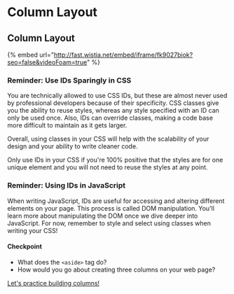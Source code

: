 # Column Layout

## Column Layout

{% embed url="http://fast.wistia.net/embed/iframe/fk9027biok?seo=false&videoFoam=true" %}

### Reminder: Use IDs Sparingly in CSS

You are technically allowed to use CSS IDs, but these are almost never used by professional developers because of their specificity. CSS classes give you the ability to reuse styles, whereas any style specified with an ID can only be used once. Also, IDs can override classes, making a code base more difficult to maintain as it gets larger.

Overall, using classes in your CSS will help with the scalability of your design and your ability to write cleaner code.

Only use IDs in your CSS if you're 100% positive that the styles are for one unique element and you will not need to reuse the styles at any point.

### Reminder: Using IDs in JavaScript

When writing JavaScript, IDs are useful for accessing and altering different elements on your page. This process is called DOM manipulation. You'll learn more about manipulating the DOM once we dive deeper into JavaScript. For now, remember to style and select using classes when writing your CSS!

#### Checkpoint

* What does the `<aside>` tag do?
* How would you go about creating three columns on your web page?

[Let's practice building columns!](column-layout-exercise.md)

